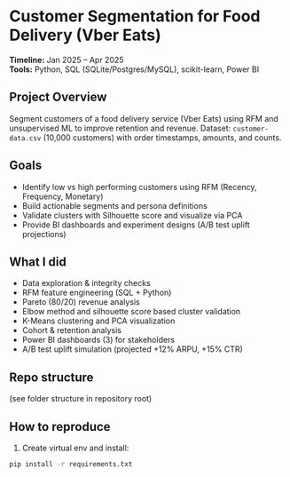 # Customer Segmentation for Food Delivery (Vber Eats)

**Timeline:** Jan 2025 – Apr 2025  
**Tools:** Python, SQL (SQLite/Postgres/MySQL), scikit-learn, Power BI

## Project Overview
Segment customers of a food delivery service (Vber Eats) using RFM and unsupervised ML to improve retention and revenue. Dataset: `customer-data.csv` (10,000 customers) with order timestamps, amounts, and counts.

## Goals
- Identify low vs high performing customers using RFM (Recency, Frequency, Monetary)
- Build actionable segments and persona definitions
- Validate clusters with Silhouette score and visualize via PCA
- Provide BI dashboards and experiment designs (A/B test uplift projections)

## What I did
- Data exploration & integrity checks
- RFM feature engineering (SQL + Python)
- Pareto (80/20) revenue analysis
- Elbow method and silhouette score based cluster validation
- K-Means clustering and PCA visualization
- Cohort & retention analysis
- Power BI dashboards (3) for stakeholders
- A/B test uplift simulation (projected +12% ARPU, +15% CTR)

## Repo structure
(see folder structure in repository root)

## How to reproduce
1. Create virtual env and install:
```bash
pip install -r requirements.txt
